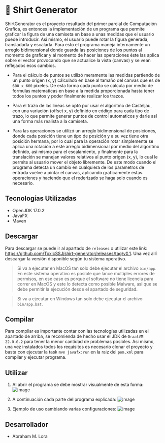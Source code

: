 
# 👕 Shirt Generator

ShirtGenerator es el proyecto resultado del primer parcial de Computación Grafica, es entonces la implementación de un programa que permite graficar la figura de una camiseta en base a unas medidas que el usuario puede introducir. Asi mismo, el usuario puede rotar la figura generada, transladarla y escalarla. Para esto el programa maneja internamente un arreglo bidimensional donde guarda las posiciones de los puntos al momento de graficar y al momento de hacer las operaciones éste las aplica sobre el vector provocando que se actualice la vista (canvas) y se vean reflejados esos cambios.

- Para el cálculo de puntos se utilizó meramente las medidas partiendo de un punto origen (x, y) cálculado en base al tamaño del canvas que es de `600 x 600` pixeles. De esta forma cada punto se cálcula por medio de formulas matematicas en base a la medida proporcionada hasta tener todos los puntos y poder finalmente realizar los trazos.

- Para el trazo de las lineas se optó por usar el algoritmo de Casteljau, con una variación (offset x, y) definido en código para cada tipo de trazo, lo que permite generar puntos de control automaticos y darle así una forma más realista a la camiseta.

- Para las operaciones se utilizó un arreglo bidimensional de posiciones, donde cada posición tiene un tipo de posición y a su vez tiene otra posición hermana, por lo cual para la operación rotar simplemente se aplica una rotación a este arreglo bidimensional por medio del algoritmo definido, asi mismo para el escalamiento, y finalmente para la translación se manejan valores relativos al punto origen (x, y), lo cual le permite al usuario mover el objeto libremente. De este modo cuando el programa detecta un cambio en cualquiera de los parametros de entrada vuelve a pintar el canvas, aplicando graficamente estas operaciones y haciendo que el rederizado se haga solo cuando es necesario.

## Tecnologías Utilizadas

- OpenJDK 17.0.2
- JavaFX
- Maven

## Descargar

Para descargar se puede ir al apartado de `releases` o utilizar este link: <https://github.com/ToxicSSJ/shirt-generator/releases/tag/v0.1>. Una vez allí descargar la versión disponible según tu sistema operativo.
> Si va a ejecutar en MacOS tan solo debe ejecutar el archivo `bin/app`. En este sistema operativo es posible que lance multiples errores de permisos, en ese caso es porque el software no tiene licencia para correr en MacOS y este lo detecta como posible Malware, asi que se debe permitir la ejecución desde el apartado de seguridad.

> Si va a ejecutar en Windows tan solo debe ejecutar el archivo `bin/app.bat`.

## Compilar

Para compilar es importante contar con las tecnologías utilizadas en el apartado de arriba, se recomienda de hecho usar el JDK de `GraalVM 22.0.0.2` para tener la menor cantidad de problemas posibles. Asi mismo, una vez instalados todos los requisitos es necesario clonar el proyecto y basta con ejecutar la task `mvn javafx:run` en la raiz del `pom.xml` para compilar y ejecutar programa.

## Utilizar

1. Al abrir el programa se debe mostrar visualmente de esta forma:
   ![image](https://imgur.com/RjuGS2g.png)

2. A continuación cada parte del programa explicada:
   ![image](https://imgur.com/rxZorl2.png)

3. Ejemplo de uso cambiando varias configuraciones:
   ![image](https://imgur.com/CDC71Fp.png)

## Desarrollador
- Abraham M. Lora
